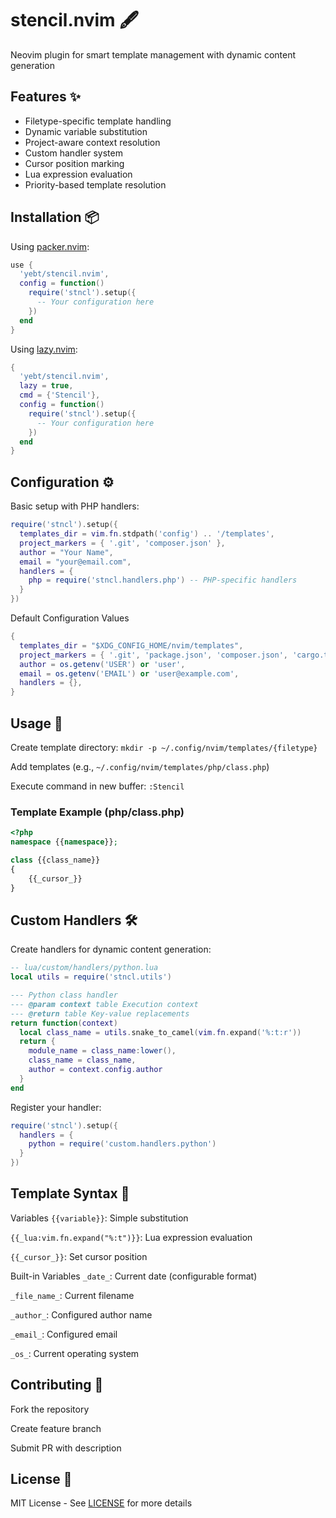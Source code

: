 # stencil.nvim 🖋️

Neovim plugin for smart template management with dynamic content generation

## Features ✨

- Filetype-specific template handling
- Dynamic variable substitution
- Project-aware context resolution
- Custom handler system
- Cursor position marking
- Lua expression evaluation
- Priority-based template resolution

## Installation 📦

Using [packer.nvim](https://github.com/wbthomason/packer.nvim):

```lua
use {
  'yebt/stencil.nvim',
  config = function()
    require('stncl').setup({
      -- Your configuration here
    })
  end
}
```

Using [lazy.nvim](https://github.com/folke/lazy.nvim):

```lua
{
  'yebt/stencil.nvim',
  lazy = true,
  cmd = {'Stencil'},
  config = function()
    require('stncl').setup({
      -- Your configuration here
    })
  end
}
```

## Configuration ⚙️

Basic setup with PHP handlers:

```lua
require('stncl').setup({
  templates_dir = vim.fn.stdpath('config') .. '/templates',
  project_markers = { '.git', 'composer.json' },
  author = "Your Name",
  email = "your@email.com",
  handlers = {
    php = require('stncl.handlers.php') -- PHP-specific handlers
  }
})
```

Default Configuration Values

```lua
{
  templates_dir = "$XDG_CONFIG_HOME/nvim/templates",
  project_markers = { '.git', 'package.json', 'composer.json', 'cargo.toml' },
  author = os.getenv('USER') or 'user',
  email = os.getenv('EMAIL') or 'user@example.com',
  handlers = {},
}
```

## Usage 🚀

Create template directory: `mkdir -p ~/.config/nvim/templates/{filetype}`

Add templates (e.g., `~/.config/nvim/templates/php/class.php`)

Execute command in new buffer: `:Stencil`

### Template Example (php/class.php)

```php
<?php
namespace {{namespace}};

class {{class_name}}
{
    {{_cursor_}}
}
```

## Custom Handlers 🛠️

Create handlers for dynamic content generation:

```lua
-- lua/custom/handlers/python.lua
local utils = require('stncl.utils')

--- Python class handler
--- @param context table Execution context
--- @return table Key-value replacements
return function(context)
  local class_name = utils.snake_to_camel(vim.fn.expand('%:t:r'))
  return {
    module_name = class_name:lower(),
    class_name = class_name,
    author = context.config.author
  }
end
```

Register your handler:

```lua
require('stncl').setup({
  handlers = {
    python = require('custom.handlers.python')
  }
})
```

## Template Syntax 📝

Variables
`{{variable}}`: Simple substitution

`{{_lua:vim.fn.expand("%:t")}}`: Lua expression evaluation

`{{_cursor_}}`: Set cursor position

Built-in Variables
`_date_`: Current date (configurable format)

`_file_name_`: Current filename

`_author_`: Configured author name

`_email_`: Configured email

`_os_`: Current operating system

## Contributing 🤝

Fork the repository

Create feature branch

Submit PR with description

## License 📄

MIT License - See [LICENSE](LICENSE) for more details
